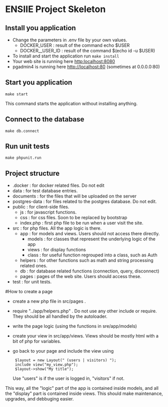 # ENSIIE Project Skeleton

## Install you application
* Change the parameters in .env file by your own values.
    * DOCKER_USER : result of the command echo $USER
    * DOCKER__USER_ID : result of the command $(echo id -u $USER)
* To install and start the application run `make install`
* Your web site is running here [http:localhost:8080](http:localhost:8080)
* pgadmin4 is running here [http://localhost:80](http:localhost:80) 
(sometimes at 0.0.0.0:80)

## Start you application
`make start`

This command starts the application without installing anything.

## Connect to the database
`make db.connect`

## Run unit tests
`make phpunit.run`

## Project structure

* .docker : for docker related files. Do not edit
* data : for test database entries.
* documents : for the files that will be uploaded on the server
* postgres-data : for files related to the postgres database. Do not edit.
* public : for client-side files.
    * js : for javascript functions.
    * css : for css files. Soon to be replaced by bootstrap
    * index.php : first php file to be run when a user visit the site.
* src : for php files. All the app logic is there.
    * app : for models and views. Users should not access there directly.
        * models : for classes that represent the underlying logic of the app
        * views : for display functions
        * class : for useful function regrouped into a class, such as Auth
    * helpers : for other functions such as math and string processing related ones.
    * db : for database related functions (connection, query, disconnect)
    * pages : pages of the web site. Users should access these.
* test : for unit tests. 

#How to create a page
 * create a new php file in src/pages .
 * require "../app/helpers.php" . 
    Do not use any other include or require. They should be all handled by the autoloader.
 * write the page logic (using the functions in sre/app/models)
 * create your view in src/app/views. Views should be mostly html with a bit of php for variables.
 * go back to your page and include the view using 
 
        $layout = new Layout(" (users | visitors) ");
        include view("my_view.php");
        $layout->show("My title");
    Use "users" is if the user is logged in, "visitors" if not.    

 
 This way, all the "logic" part of the app is contained inside models, and all the "display"
 part is contained inside views. This should make maintenance, upgrades, and debbuging easier.   
 
 
 
 
 
 
 
 
 
 
 
 
 
 
 
 
 
 
 
 
 
 
 
 







    
    
    